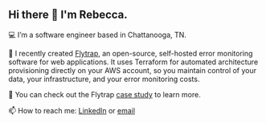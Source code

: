## Hi there 👋 I'm Rebecca.

💻 I’m a software engineer based in Chattanooga, TN. 

🌱 I recently created [Flytrap](https://getflytrap.github.io/), an open-source, self-hosted error monitoring software for web applications. It uses Terraform for automated architecture provisioning directly on your AWS account, so you maintain control of your data, your infrastructure, and your error monitoring costs.

📗 You can check out the Flytrap [case study](https://getflytrap.github.io/case-study) to learn more. 

📫 How to reach me: [LinkedIn](https://www.linkedin.com/in/rebecca-biancofiore/) or [email](mailto:rebeccabiancofiore79@gmail.com)
